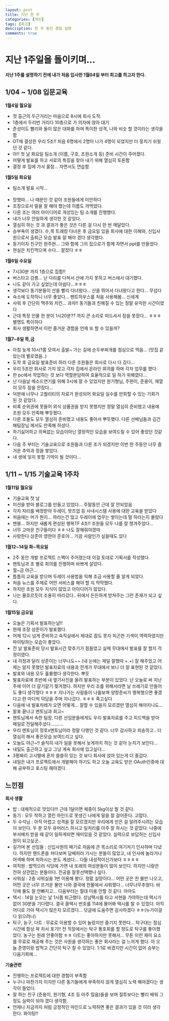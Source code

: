 ```yaml
---
layout: post
title: 지난 한 주
categories: [개인]
tags: [회고]
description: 한 주 동안 경험 설명
comments: true
---
```


# 지난 1주일을 돌이키며...

**지난 1주를 설명하기 전에 내가 처음 입사한 1월04일 부터 회고를 하고자 한다.**

## 1/04 ~ 1/08 입문교육

**1월4일 월요일**
- 첫 출근의 두근거리는 마음으로 8시에 회사 도착. <br/>
- 1층에서 두리번 거리다 10층으로 가 의자에 앉아 대기<br/>
- 준성이도 빨리와 둘이 많은 대화를 하며 특이한 성격, 나와 비슷 할 것이라는 생각을 함<br/>
- OT때 결성한 우리 5조!! 처음 6명에서 2명이 나가 4명이 되었지만 더 뭉치기 쉬웠던 것 같다.<br/>
- 아!! 첫 날 화요일 팀소개 (이름, 구호, 조원소개 등) 준비 시간이 주어졌다.<br/>
- 어떻게 발표를 하고 서로의 특징을 찾아 내기 위해 열심히 토론함<br/>
- 결정 후 집에 가서 꿀잠... 자면서도 연습함<br/>

**1월5일 화요일**
- 팀소개 발표 시작...<br/><br/>
- 망했따... 나 때문인 것 같아 조원들에게 미안하다<br/>
- 조장으로서 말을 잘 해야 했는데 이름도 까먹었다.<br/>
- 다른 조는 여러 아이디어로 개성있는 팀 소개를 진행했다.<br/>
- 내가 너무 안일하게 생각한 것 같았다.<br/>
- 열심히 하는 것 과 결과가 좋은 것은 다른 걸 다시 한 번 깨달았다.<br/>
- 승부욕이 생겼다. 수,목 트래킹 다녀온 후 금요일 있을 회사에 대한 이해와, 신입사원으로서 출퇴근 모습 발표 잘 해야 겠다 생각했다.<br/>
- 동기이자 친구인 원주현... 그와 함께 그의 집으로가 함께 자면서 ppt를 만들었다<br/>
- 현실은 치킨먹으며 수다... 잘잤다 ㅎㅎ<br/>

**1월6일 수요일**
- 7시30분 까지 1층으로 집합!!
- 버스타고 강릉... 난 다리를 다쳐서 산에 가지 못하고 버스에서 대기했다.
- 나도 같이 가고 싶었는데 아쉽다...ㅎㅎㅎ
- 생각보다 동기분들이 산을 빨리 다녀왔다... 산을 뛰어서 다녀왔다고 한다... 무섭다
- 숙소에 도착하니 너무 좋았다... 펜트하우스를 처음 사용해봄... 신세계
- 샤워 후 간단히 맥주와 치킨... 과자!! 동기들과 친해질 수 있는 정말 유익한 시간이였다
- 근데 특정 인물 한 분이 1시20분?? 까지 큰 소리로 떠드셔서 잠을 못잤다... ㅎㅎㅎ 별명도 특이하다
- 회사 생활하면서 이런 즐거운 경험을 언제 또 할 수 있을까?

**1월7~8일 목,금**
- 아침 늦게 10시?쯤 모여서 출발~ 가는 길에 순두부찌개를 점심으로 먹음... (맛집 같았는데 별로였음..)
- 도착 후 금요일 발표준비 하러 다른 조원들은 회사로 다시 다 갔다...
- 우리 5조만 회사로 가지 않고 각자 집에서 온라인 회의를 하며 각자 업무를 했다.
- 한 pc에서 작업하는 것 보다 역할분담하여 효율적으로 일 하기 위해였다... 
- 난 다음날 메소드연기를 위해 3시에 잘 수 있었지만 원기형님, 주현이, 준용이, 재열이 모두 잠을 안잤다...
- 덕분에 너무나 고퀄리티의 자료가 완성되어 화요일 실수를 만회할 수 있는 기회가 된 것 같았다.
- 비록 순위권에 못들어 외식 상품권을 받지 못했지만 정말 열심히 준비했고 내용에 조원 모두 만족해 뿌듯했다.
- 다른 조들도 모두 열심히 준비했고 내용도 좋아서 뿌듯했다. 다른 선배님들과 김건해팀장님 께서도 만족해 하셨다.
- 하기싫어하고 의욕없는 모습이아닌 열정적인 모습을 보여드릴 수 있어 좋았던 것같다.
- 다음 주 부터는 기술교육으로 조원들과 다른 조가 되겠지만 이번 한 주동안 너무 즐거운 추억과 정을 쌓았다.
- 내 생에 잊지 못할 기억이 될 것이다...

## 1/11 ~ 1/15 기술교육 1주차
**1월11일 월요일**
- 기술교육 첫 날
- 미션을 받아 블로그를 만들고 있었다... 주말동안 근데 잘 안되었음
- 각자 자리를 배정받아 두레이, 왓츠업 등 사내시스템 사용에 대한 교육을 받았다
- 처음에는 머가 뭔지... 하라는건 많고 두레이에 업무는 쌓이는데 멀 하라는지 몰랐다
- 멘붕... 하지만 새롭게 편성된 행복TF 4조!! 조원들 모두 나를 잘 챙겨주었다...
- 너무 고마운 친구들이다 ㅎㅎ 나도 잘해줘야겠따
- 사랑한다 상준아 영한아 준호야... 가끔 사람인가 싶을때도 있다 

**1월12~14일 화~목요일**
- 2주 동안 개발 프로젝트 스펙이 주어졌는데 이걸 토대로 기획서를 작성했다.
- 멘토님과 조 별로 회의를 진행하며 바쁘게 살았다.
- 월~금 야근...
- 틈틈히 교육을 받으며 두레이 사용법을 익해 조금 사용할 줄 알게 되었다.
- 처음 뉴스를 주제로 어떤 서비스를 해야 할 지 막막했다.
- 하지만 조원 모두 지식이 많았고 아이디어가 많았다.
- 나는 물흐르듯이 조용히 따라갔다.. 뒤에서 든든하게 받쳐주는 그런 존재가 되고 싶다.

**1월15일 금요일**
- 오늘은 기획서 발표하는날!!
- 현재 조장 상준이가 발표했다.
- 어제 12시 넘게 준비하고 숙직실에서 제대로 잠도 못자 피곤한 기색이 역력하였지만 파이팅하는 모습이 좋았다.
- 전 날 발표준비 당시 발표시간 맞추기가 힘들었고 실제 무대에서 발표를 잘 할지 걱정이였다.
- 내 걱정과 달리 상준이는 너무나도~~ (내 눈에는 제일 잘했따 +.+) 잘 해주었고 어제는 알지 못했던 발표자료의 내용과 전개가 무대에서 보니 더 잘 표현된 것 같았다. 
- 발표와 내용 모두 훌륭했다 생각한다. 뿌듯
- 발표자료에 초반에 내 옆기사진을 올려 발표하는 부분이 있었다. 난 오늘로 써 지난주에 이어 더 갈기갈기 찢겨졌다. 하지만 우리 조를 위해서라면 날 쓰레기로 만들어도 좋다 생각했다 ㅎㅎㅎ 지나가는 사람들이 나를보며 양창준씨가 행복했으면 좋겠다고 한 마디씩 덕담을 주며 지나갔다. ㅎㅎㅎ 죽고싶다 
- 다음에 내 발표차례가 오면 어떻게... 잘할 수 있을지 모르겠만 열심히 해야지나도...
- 발표 끝나고 멘토님과 회고~
- 멘토님께서 속한 팀장, 다른 선임분들에게도 우리 발표자료를 주고 피드백을 받아 메일로 전달해주셨다..........
- 우리 멘토님이 정호x멘토님이라 정말 다행인 것 같다. 너무 감사하고 죄송하고.. 더 열심히 해서 좋은모습 보여드리고 싶다.
- 오늘도 야근~!! 솔직히 내가 일을 못해서 늦게까지 하는 것 같아 눈치가 보인다...
- 내일도 출근하고 싶고 그냥 계속 회사에 있고싶다...
- 3평짜리 고시텔에 혼자 쓸쓸히 있는 것 보다 회사에 앉아 있는게 더 즐겁다.
- 내일은 내가 프로젝트에서 개발해야 하기도 하고 오늘 교육도 받은 OAuth인증에 대해 공부하고 포스팅 해야겠다.

## 느낀점

**회사 생활**
- 밥 : 대체적으로 맛있다!!! 근데 1달이면 체중이 5kg이상 찔 것 같다.
- 동기 : 모두 착하고 열린 마인드로 못생긴 나에게 말을 잘 걸어준다. 고맙다.
- 두 수석님 : 아직 어렵고 성격을 잘 모르겠지만 우리에게 만은 걸 알려주시려는 모습이 보인다. 두 분 모두 유머러스 하시고 일처리를 아주 잘 하시는 것 같았다. 나중에 부서배치 받을 때 같이 일하게되면 재미있을 것 같았다. 실력으로 보답하는 신입사원이 되고싶군..
- 길가며 본 선임들 : 신입사원의 패기로 처음에 큰 목소리로 여기저기 인사하며 다녔다. 하지만 핸드폰을 처다보며 담배피러 가시는 분들이 많았고, 내 인사에 놀라거나 어색해 하며 피하시는 분도 계셨다... 다들 내성적이신가보다 ㅎㅎㅎㅎ
- 여직원 : 밥먹으러 식당에 가면 내 또래의 여성분들이 많이 보인다. 하지만 나랑은 전혀 상관없는 분들이다. 전공을 잘못선택했나 싶다.
- 샤워실 : 2층 샤워실을 1번 이용해 봤다. 정말 실망이다... 어떤 곳은 찬 물만 나오고, 어떤 곳은 너무 뜨거운 물만 나와 결국에 찬물에서 샤워했다... 너무너무추웠다. 바닥에 물도 잘 안빠지고... 다음부터는 절대 이용 안할 것 같다. 아마도
- 택시 : 14일 눈오는 날 1시쯤 퇴근했다. 성남택시를 타고 서현을 가야하는데 택시가없어 30분을 기다렸다. 결국 콜택시 번호를 114에 물어봐 택시를 탈 수 있었다. 아직 어디로 가야 택시가 많은지 모르겠다... 덧글에 도움주면 감사하겠다 ㅎㅎ(누가이걸 다 읽으려나)
- 탁구, 농구, 다트 : 무료로 이용할 수 있어 놀랐지만 즐기지 못한다... 탁구대는 점심시간에 항상 꽉 차서 포기!! 전 직장에서는 탁구 통호회를 할 정도로 탁구를 좋아했었다. 농구는 원래 안좋아함 ㅎㅎ 다트는 좋아하지만 못해서... 무튼 이런 재미 요소를 무료로 재공해 주는 것은 사원을 생각하는 좋은 회사라는 걸 느끼게 했다. 아 오늘 준영이랑 밥먹고 간단히 탁구 칠 수 있었다. 1:1로 비겼지만 시간이 없어 승부는 다음기회에... 


**기술관련**
- 진행하는 프로젝트에 대한 경험이 부족함
- 누구나 마찬가지 이지만 다른 동기들에게 부족하지 않게 열심히 노력 해야겠다는 생각이 들었다.
- 잘 하는 친구 (준용이, 원기형, 4조 등 아주 많음)들을 보며 질투보다는 빨리 배워 그 정도 실력이 되야 겠다 생각함.
- 언제나 지금까지 처럼 긍정적인 마인드로 노력하면 좋은 결과가 있을 것 이라 생각한다. 화이팅!!


